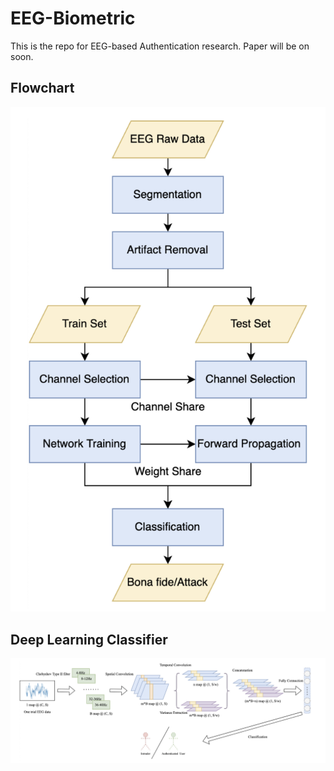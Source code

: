 # EEG-Biometric
This is the repo for EEG-based Authentication research. Paper will be on soon.

## Flowchart 
![flowchart](https://github.com/BKAUTO/EEG-Biometric/blob/main/flowchart.png)

## Deep Learning Classifier
![classifier](https://github.com/BKAUTO/EEG-Biometric/blob/main/classifier.png)
